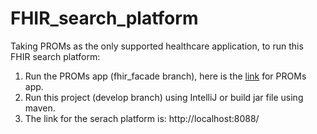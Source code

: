 # FHIR_search_platform

Taking PROMs as the only supported healthcare application, to run this FHIR search platform:
1. Run the PROMs app (fhir_facade branch), here is the [link](https://github.com/sh-wang/proms_platform/tree/fhir_facade) for PROMs app.
2. Run this project (develop branch) using IntelliJ or build jar file using maven.
3. The link for the serach platform is: http://localhost:8088/
